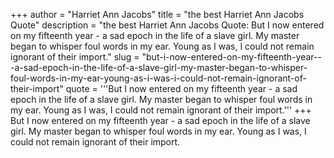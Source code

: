 +++
author = "Harriet Ann Jacobs"
title = "the best Harriet Ann Jacobs Quote"
description = "the best Harriet Ann Jacobs Quote: But I now entered on my fifteenth year - a sad epoch in the life of a slave girl. My master began to whisper foul words in my ear. Young as I was, I could not remain ignorant of their import."
slug = "but-i-now-entered-on-my-fifteenth-year---a-sad-epoch-in-the-life-of-a-slave-girl-my-master-began-to-whisper-foul-words-in-my-ear-young-as-i-was-i-could-not-remain-ignorant-of-their-import"
quote = '''But I now entered on my fifteenth year - a sad epoch in the life of a slave girl. My master began to whisper foul words in my ear. Young as I was, I could not remain ignorant of their import.'''
+++
But I now entered on my fifteenth year - a sad epoch in the life of a slave girl. My master began to whisper foul words in my ear. Young as I was, I could not remain ignorant of their import.
